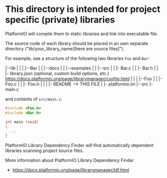 # This directory is intended for project specific (private) libraries

PlatformIO will compile them to static libraries and link into executable file.

The source code of each library should be placed in an own separate directory
("lib/your_library_name/[here are source files]").

For example, see a structure of the following two libraries `Foo` and `Bar`:

|--lib
|  |
|  |--Bar
|  |  |--docs
|  |  |--examples
|  |  |--src
|  |     |- Bar.c
|  |     |- Bar.h
|  |  |- library.json (optional, custom build options, etc.) <https://docs.platformio.org/page/librarymanager/config.html>
|  |
|  |--Foo
|  |  |- Foo.c
|  |  |- Foo.h
|  |
|  |- README --> THIS FILE
|
|- platformio.ini
|--src
   |- main.c

and contents of `src/main.c`:

``` c
#include <Foo.h>
#include <Bar.h>

int main (void)
{
  ...
}

```

PlatformIO Library Dependency Finder will find automatically dependent
libraries scanning project source files.

More information about PlatformIO Library Dependency Finder

- <https://docs.platformio.org/page/librarymanager/ldf.html>
